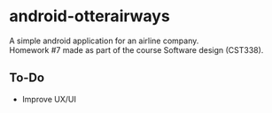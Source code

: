 # android-otterairways 

A simple android application for an airline company.  
Homework #7 made as part of the course Software design (CST338).

## To-Do

- Improve UX/UI